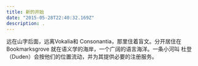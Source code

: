 ```yaml
---
title: 新的开始
date: "2015-05-28T22:40:32.169Z"
description: .
---
```


远在山字后面，远离Vokalia和
Consonantia，那里住着盲文。分开居住在Bookmarksgrove
就在语义学的海岸，一个广阔的语言海洋。一条小河叫
杜登（Duden）会按他们的位置流动，并为其提供必要的注册服务。